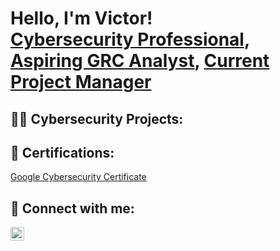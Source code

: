 <h1>Hello, I'm Victor! <br/><a href="https://github.com/Motivated2Learn">Cybersecurity Professional</a>, <a href="https://www.linkedin.com/in/vboydv/">Aspiring GRC Analyst</a>, <a href="https://www.feldentertainment.com/company/">Current Project Manager</a>

<h2>👨‍💻 Cybersecurity Projects:</h2>


<h2>📜 Certifications:</h2>

<a href="https://www.credly.com/badges/805a1ac9-197f-44fe-b8e0-253a66fd658a/public_url">Google Cybersecurity Certificate</a>

<h2> 🤳 Connect with me:</h2>


[<img align="left" alt="VictorBoyd | LinkedIn" width="22px" src="https://cdn.jsdelivr.net/npm/simple-icons@v3/icons/linkedin.svg" />][linkedin]


[linkedin]: https://linkedin.com/in/vboydv

<!--
**joshmadakor1/joshmadakor1** is a ✨ _special_ ✨ repository because its `README.md` (this file) appears on your GitHub profile.

Here are some ideas to get you started:

- 🔭 I’m currently working on ...
- 🌱 I’m currently learning ...
- 👯 I’m looking to collaborate on ...
- 🤔 I’m looking for help with ...
- 💬 Ask me about ...
- 📫 How to reach me: ...
- 😄 Pronouns: ...
- ⚡ Fun fact: ...
-->
